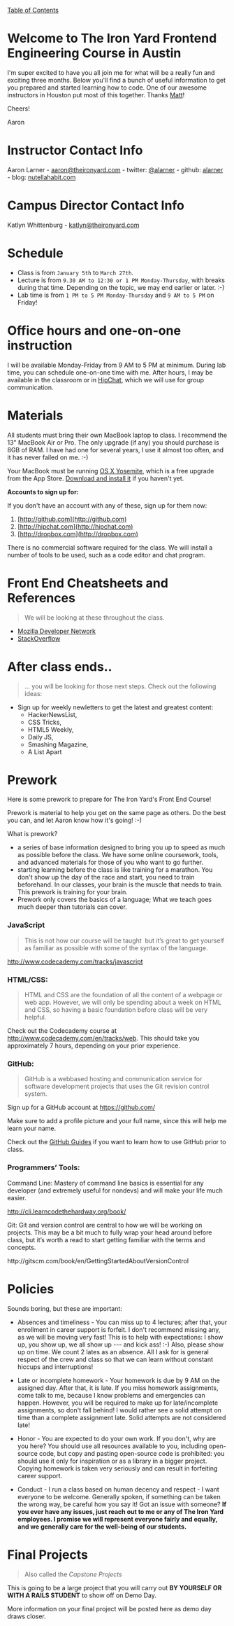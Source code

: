 [Table of Contents](/README.md)

# Welcome to The Iron Yard Frontend Engineering Course in Austin

I'm super excited to have you all join me for what will be a really fun and exciting three months. Below you'll find a bunch of useful information to get you prepared and started learning how to code. One of our awesome instructors in Houston put most of this together. Thanks [Matt](http://github.com/matthiasak)!

Cheers!

Aaron

# Instructor Contact Info

Aaron Larner - aaron@theironyard.com - twitter: [@alarner](http://twitter.com/alarner) - github: [alarner](http://github.com/alarner) - blog: [nutellahabit.com](http://nutellahabit.com)

# Campus Director Contact Info

Katlyn Whittenburg - katlyn@theironyard.com

# Schedule

- Class is from `January 5th` to `March 27th`.
- Lecture is from `9.30 AM to 12:30 or 1 PM Monday-Thursday`, with breaks during that time. Depending on the topic, we may end earlier or later. :-)
- Lab time is from `1 PM to 5 PM Monday-Thursday` and `9 AM to 5 PM` on Friday!

# Office hours and one-on-one instruction

I will be available Monday-Friday from 9 AM to 5 PM at minimum. During lab time, you can schedule one-on-one time with me. After hours, I may be available in the classroom or in [HipChat](https://www.hipchat.com/), which we will use for group communication.

# Materials

All students must bring their own MacBook laptop to class. I recommend the 13" MacBook Air or Pro. The only upgrade (if any) you should purchase is 8GB of RAM. I have had one for several years, I use it almost too often, and it has never failed on me. :-)

Your MacBook must be running [OS X Yosemite](https://itunes.apple.com/us/app/os-x-yosemite/id915041082?mt=12), which is a free upgrade from the App Store. [Download and install it](https://itunes.apple.com/us/app/os-x-yosemite/id915041082?mt=12) if you haven't yet.

**Accounts to sign up for:**

If you don't have an account with any of these, sign up for them now:

1. [http://github.com](http://github.com)
2. [http://hipchat.com](http://hipchat.com)
3. [http://dropbox.com](http://dropbox.com)

There is no commercial software required for the class. We will install a number of tools to be used, such as a code editor and chat program.

# Front End Cheatsheets and References

> We will be looking at these throughout the class.

- [Mozilla Developer Network](https://developer.mozilla.org/)
- [StackOverflow](http://stackoverflow.com)

# After class ends..

> ... you will be looking for those next steps. Check out the following ideas:

- Sign up for weekly newletters to get the latest and greatest content:
	- HackerNewsList,
	- CSS Tricks,
	- HTML5 Weekly,
	- Daily JS,
	- Smashing Magazine,
	- A List Apart

# Prework

Here is some prework to prepare for The Iron Yard's Front End Course!

Prework is material to help you get on the same page as others. Do the best you can, and let Aaron know how it's going! :-)

What is prework?

- a series of base information designed to bring you up to speed as much as possible before the class. We have some online coursework, tools, and advanced materials for those of you who want to go further.
- starting learning before the class is like training for a marathon. You don't show up the day of the race and start, you need to train beforehand. In our classes, your brain is the muscle that needs to train. This prework is training for your brain.
- Prework only covers the basics of a language; What we teach goes much deeper than tutorials can cover.

### JavaScript
> This is not how our course will be taught ­­ but it’s great to get yourself as familiar as 
possible with some of the syntax of the language. 

http://www.codecademy.com/tracks/javascript 
 
### HTML/CSS:
> HTML and CSS are the foundation of all the content of a webpage or web app. However, we 
will only be spending about a week on HTML and CSS, so having a basic foundation before 
class will be very helpful. 
 
Check out the Codecademy course at http://www.codecademy.com/en/tracks/web. 
This should take you approximately 7 hours, depending on your prior experience. 
 
 
### GitHub:
> GitHub is a web­based hosting and communication service for software development projects 
that uses the Git revision control system. 
 
Sign up for a GitHub account at https://github.com/ 
 
Make sure to add a profile picture and your full name, since this will help me learn your 
name. 
 
Check out the [GitHub Guides](https://guides.github.com/) if you want to learn 
how to use GitHub prior to class.  
 
### Programmers’ Tools:
 
Command Line: Mastery of command line basics is essential for any developer (and 
extremely useful for non­devs) and will make your life much easier. 
 
http://cli.learncodethehardway.org/book/ 
 
Git: Git and version control are central to how we will be working on projects. This may 
be a bit much to fully wrap your head around before class, but it’s worth a read to start 
getting familiar with the terms and concepts. 
 
http://git­scm.com/book/en/Getting­Started­About­Version­Control 

# Policies

Sounds boring, but these are important:

- Absences and timeliness - You can miss up to 4 lectures; after that, your enrollment in career support is forfeit. I don't recommend missing any, as we will be moving very fast! This is to help with expectations: I show up, you show up, we all show up --- and kick ass! :-) Also, please show up on time. We count 2 lates as an absence. All I ask for is general respect of the crew and class so that we can learn without constant hiccups and interruptions!

- Late or incomplete homework - Your homework is due by 9 AM on the assigned day. After that, it is late. If you miss homework assignments, come talk to me, because I know problems and emergencies can happen. However, you will be required to make up for late/incomplete assignments, so don't fall behind! I would rather see a solid attempt on time than a complete assignment late. Solid attempts are not considered late!

- Honor - You are expected to do your own work. If you don't, why are you here? You should use all resources available to you, including open-source code, but copy and pasting open-source code is prohibited: you should use it only for inspiration or as a library in a bigger project. Copying homework is taken very seriously and can result in forfeiting career support.

- Conduct - I run a class based on human decency and respect - I want everyone to be welcome. Generally spoken, if something can be taken the wrong way, be careful how you say it! Got an issue with someone? **If you ever have any issues, just reach out to me or any of The Iron Yard employees. I promise we will represent everyone fairly and equally, and we generally care for the well-being of our students.**

# Final Projects

> Also called the *Capstone Projects*

This is going to be a large project that you will carry out **BY YOURSELF OR WITH A RAILS STUDENT** to show off on Demo Day.

More information on your final project will be posted here as demo day draws closer.